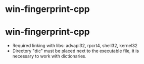 ﻿# win-fingerprint-cpp
# win-fingerprint-cpp
- Required linking with libs: advapi32, rpcrt4, shell32, kernel32
- Directory "dic" must be placed next to the executable file, it is necessary to work with dictionaries.

